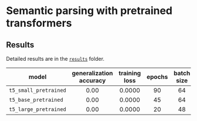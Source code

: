 # Semantic parsing with pretrained transformers

## Results
Detailed results are in the [`results`](https://github.com/eminorhan/parsing-transformers/tree/master/results) folder.

| model | generalization accuracy | training loss | epochs | batch size | 
| ----- |:-----------------------:|:-------------:|:------:|:----------:|
| `t5_small_pretrained` | 0.00       | 0.0000        | 90    | 64     |
| `t5_base_pretrained`  | 0.00       | 0.0000        | 45    | 64     |
| `t5_large_pretrained` | 0.00       | 0.0000        | 20    | 48     |
